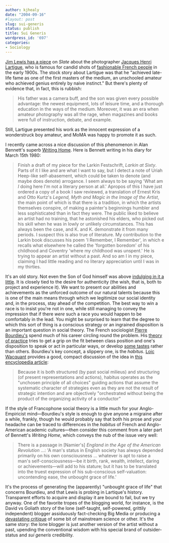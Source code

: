 ```yaml
---
author: kjhealy
date: "2004-09-16"
#layout: post
slug: sui-generis
status: publish
title: Sui Generis
wordpress_id: '697'
categories:
- Sociology
---
```


[Jim Lewis has a piece](http://www.slate.com/id/2106598/) on *Slate* about the photographer [Jacques Henri Lartigue](http://www.lartigue.org/), who is famous for candid shots of [fashionable French people](http://www.slate.com/id/2106614/) in the early 1900s. The stock story about Lartigue was that he "achieved late-life fame as one of the first masters of the medium, an unschooled amateur who achieved genius entirely by naive instinct." But there's plenty of evidence that, in fact, this is rubbish:

> His father was a camera buff, and the son was given every possible advantage: the newest equipment, lots of leisure time, and a thorough education in the ways of the medium. Moreover, it was an era when amateur photography was all the rage, when magazines and books were full of instruction, debate, and example.

Still, Lartigue presented his work as the innocent expression of a wonderstruck boy amateur, and MoMA was happy to promote it as such.

I recently came across a nice discussion of this phenomenon in Alan Bennett's superb [Writing Home](http://www.amazon.com/exec/obidos/ASIN/0312422571/kieranhealysw-20/ref=nosim/). Here is Bennett writing in his diary for March 15th 1980:

> Finish a draft of my piece for the Larkin Festschrift, *Larkin at Sixty*. Parts of it I like and are what I want to say, but I detect a note of Uriah Heep-like self-abasement, which could be taken to denote (and maybe does denote) arrogance. I seem always to be saying 'What am *I* doing here I'm not a literary person at all.' Apropos of this I have just ordered a copy of a book I saw reviewed, a translation of Ernest Kris and Otto Kurtz's *Legend, Myth and Magic in the Image of the Artist*, the main point of which is that there is a tradition, in which the artists themselves conspire, of making a painter's beginnings humbler and less sophisticated than in fact they were. The public liked to believe an artist had no training, that he astonished his elders, who picked out his skill when he was in lowly or unlikely circumstances. This has always been the case, and K. and K. demonstrate it from many periods. I suspect this is also true of literature. My contribution to the Larkin book discusses his poem 'I Remember, I Remember', in which e recalls what elsewhere he called the 'forgotten boredom' of his childhood and Coventry 'where my childhood was unspent.' He is trying to appear an artist without a past. And so am I in my piece, claiming I had little reading and no literary appreciation until I was in my thirties.

It's an old story. Not even the Son of God himself was above [indulging in it a little](http://www.jerusalemperspective.com/scripture/Luke02~46-47.html). It is closely tied to the desire for authenticity (the wish, that is, both to project and experience it). We want to present our abilities and achievements as the unforced outcome of our natural talents because this is one of the main means through which we legitimize our social identity and, in the process, stay ahead of the competition. The best way to win a race is to insist you're not in one, while still managing to convey the impression that if there *were* such a race you would happen to be comfortably in the lead. You might be surprised to learn that the degree to which this sort of thing is a conscious strategy or an ingrained disposition is an important question in social theory. The French sociologist [Pierre Bourdieu's](http://en.wikipedia.org/wiki/Pierre_Bourdieu) spend much of his career circling round the problem. His [theory of practice](http://www.amazon.com/exec/obidos/ASIN/0804733635/kieranhealysw-20/ref=nosim/) tries to get a grip on the fit between class position and one's disposition to speak or act in particular ways, or develop [some tastes](http://www.amazon.com/exec/obidos/ASIN/0674212770/kieranhealysw-20/ref=nosim/) rather than others. Bourdieu's key concept, a slippery one, is the *habitus*. [Loic Wacquant](http://www.newschool.edu/gf/soc/faculty/wacquant/index.htm) provides a good, compact discussion of the idea in [this encyclopedia article](http://www.newschool.edu/gf/soc/faculty/wacquant/papers/Habitus.pdf):

> Because it is both structured (by past social milieus) and structuring (of present representations and actions), habitus operates as the "unchosen principle of all choices" guiding actions that assume the systematic character of strategies even as they are not the result of strategic intention and are objectively "orchestrated without being the product of the organizing activity of a conductor"

If the style of Francophone social theory is a little much for your Anglo-Empiricist mind—Bourdieu's style is enough to give anyone a migraine after a while, frankly, though he would probably say that both his prose and your headache can be traced to differences in the *habitus* of French and Anglo-American academic cultures—then consider this comment from a later part of Bennett's *Writing Home*, which conveys the nub of the issue very well:

> There is a passage in [Namier's] *England in the Age of the American Revolution* ...: 'A man's status in English society has always depended primarily on his own consciousness … whatever is apt to raise a man's self-consciousness—be it birth, rank, wealth, intellect, daring or achievements—will add to his stature; but it has to be translated into the truest expression of his sub-conscious self-valuation: uncontending ease, the unbought grace of life.'

It's the process of generating the (apparently) "unbought grace of life" that concerns Bourdieu, and that Lewis is probing in Lartique's history. Transparent efforts to acquire and display it are bound to fail, but we try anyway. One of the favorite tropes of the blogging world, for instance, is the David vs Goliath story of the lone (self-taught, self-powered, grittily independent) blogger assiduously fact-checking Big Media or producing a [devastating critique](http://www.crookedtimber.org/archives/002420.html) of some bit of mainstream science or other. It's the same story: the lone blogger is just another version of the artist without a past, upending the conventional wisdom with his special brand of outsider-status and *sui generis* credibility.


